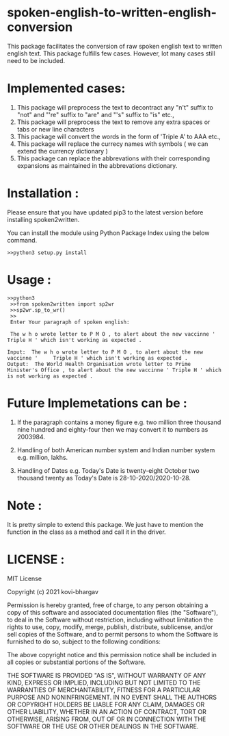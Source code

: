 # spoken-english-to-written-english-conversion

This package facilitates the conversion of raw spoken english text to written english text. This package fulfills few cases. However, lot many cases still need to be included.

# Implemented cases:
1) This package will preprocess the text to decontract any "n't" suffix to "not" and "'re" suffix to "are" and "'s" suffix to "is" etc.,
2) This package will preprocess the text to remove any extra spaces or tabs or new line characters
3) This package will convert the words in the form of 'Triple A' to AAA etc.,
4) This package will replace the currecy names with symbols ( we can extend the currency dictionary )
5) This package can replace the abbrevations with their corresponding expansions as maintained in the abbrevations dictionary.

# Installation :
Please ensure that you have updated pip3 to the latest version before installing spoken2written.

You can install the module using Python Package Index using the below command.
```
>>python3 setup.py install
```

# Usage :

```
>>python3
 >>from spoken2written import sp2wr
 >>sp2wr.sp_to_wr()
 >>
 Enter Your paragraph of spoken english:
 
 The w h o wrote letter to P M O , to alert about the new vaccinne '     Triple H ' which isn't working as expected . 
 
Input:  The w h o wrote letter to P M O , to alert about the new vaccinne '     Triple H ' which isn't working as expected .
Output:  The World Health Organisation wrote letter to Prime Minister's Office , to alert about the new vaccinne ' Triple H ' which is not working as expected .
```
  
# Future Implemetations can be :

1) If the paragraph contains a money figure e.g. two million three thousand nine hundred and eighty-four then we may convert it to numbers as 2003984.

2) Handling of both American number system and Indian number system e.g. million, lakhs.

3) Handling of Dates e.g. Today's Date is twenty-eight October two thousand twenty as Today's Date is 28-10-2020/2020-10-28.

# Note :
It is pretty simple to extend this package. We just have to mention the function in the class as a method and call it in the driver. 

# LICENSE :
MIT License

Copyright (c) 2021 kovi-bhargav

Permission is hereby granted, free of charge, to any person obtaining a copy
of this software and associated documentation files (the "Software"), to deal
in the Software without restriction, including without limitation the rights
to use, copy, modify, merge, publish, distribute, sublicense, and/or sell
copies of the Software, and to permit persons to whom the Software is
furnished to do so, subject to the following conditions:

The above copyright notice and this permission notice shall be included in all
copies or substantial portions of the Software.

THE SOFTWARE IS PROVIDED "AS IS", WITHOUT WARRANTY OF ANY KIND, EXPRESS OR
IMPLIED, INCLUDING BUT NOT LIMITED TO THE WARRANTIES OF MERCHANTABILITY,
FITNESS FOR A PARTICULAR PURPOSE AND NONINFRINGEMENT. IN NO EVENT SHALL THE
AUTHORS OR COPYRIGHT HOLDERS BE LIABLE FOR ANY CLAIM, DAMAGES OR OTHER
LIABILITY, WHETHER IN AN ACTION OF CONTRACT, TORT OR OTHERWISE, ARISING FROM,
OUT OF OR IN CONNECTION WITH THE SOFTWARE OR THE USE OR OTHER DEALINGS IN THE
SOFTWARE.
